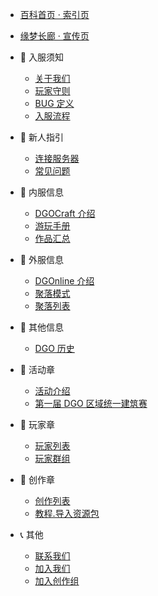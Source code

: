 <!-- sidebar -->

- [百科首页 · 索引页](index)
- [缘梦长廊 · 宣传页](introduce)

- 📢 入服须知

  - [关于我们](notice/about)
  - [玩家守则](notice/rules)
  - [BUG 定义](notice/bugDefinition)
  - [入服流程](notice/join)

- 🧭 新人指引

  - [连接服务器](guide/link)
  - [常见问题](guide/question)

- 📗 内服信息

  - [DGOCraft 介绍](information/DGOCraft/2nd)
  - [游玩手册](information/DGOCraft/play)
  - [作品汇总](information/DGOCraft/list)

- 📘 外服信息

  - [DGOnline 介绍](information/DGOnline/5th)
  - [聚落模式](information/DGOnline/townMode)
  - [聚落列表](information/DGOnline/list)

- 📙 其他信息

  - [DGO 历史](information/DGOHistory)

- 🎯 活动章

  - [活动介绍](community/activities/list)
  - [第一届 DGO 区域统一建筑赛](community/activities/1001)

- 🚶 玩家章

  - [玩家列表](community/players/list)
  - [玩家群组](community/players/groups)

- 📖 创作章

  - [创作列表](community/creation/list)
  - [教程.导入资源包](community/creation/tutorialImportingResourcePacks)

- 📞 其他

  - [联系我们](other/contact)
  - [加入我们](other/joinUs)
  - [加入创作组](other/joinCreation)
